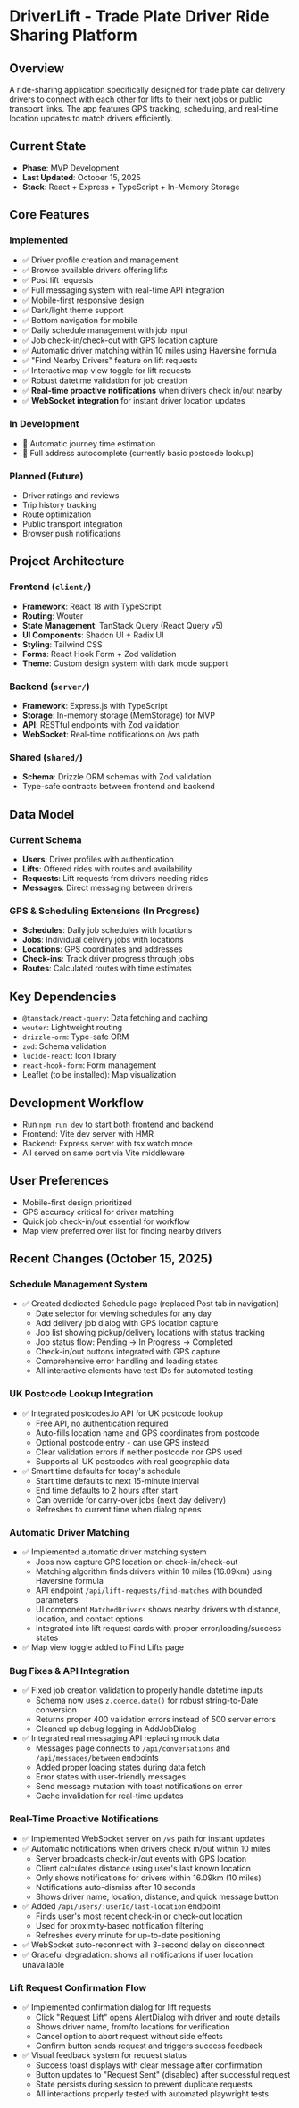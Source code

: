 # DriverLift - Trade Plate Driver Ride Sharing Platform

## Overview
A ride-sharing application specifically designed for trade plate car delivery drivers to connect with each other for lifts to their next jobs or public transport links. The app features GPS tracking, scheduling, and real-time location updates to match drivers efficiently.

## Current State
- **Phase**: MVP Development
- **Last Updated**: October 15, 2025
- **Stack**: React + Express + TypeScript + In-Memory Storage

## Core Features

### Implemented
- ✅ Driver profile creation and management
- ✅ Browse available drivers offering lifts
- ✅ Post lift requests
- ✅ Full messaging system with real-time API integration
- ✅ Mobile-first responsive design
- ✅ Dark/light theme support
- ✅ Bottom navigation for mobile
- ✅ Daily schedule management with job input
- ✅ Job check-in/check-out with GPS location capture
- ✅ Automatic driver matching within 10 miles using Haversine formula
- ✅ "Find Nearby Drivers" feature on lift requests
- ✅ Interactive map view toggle for lift requests
- ✅ Robust datetime validation for job creation
- ✅ **Real-time proactive notifications** when drivers check in/out nearby
- ✅ **WebSocket integration** for instant driver location updates

### In Development
- 🔄 Automatic journey time estimation
- 🔄 Full address autocomplete (currently basic postcode lookup)

### Planned (Future)
- Driver ratings and reviews
- Trip history tracking
- Route optimization
- Public transport integration
- Browser push notifications

## Project Architecture

### Frontend (`client/`)
- **Framework**: React 18 with TypeScript
- **Routing**: Wouter
- **State Management**: TanStack Query (React Query v5)
- **UI Components**: Shadcn UI + Radix UI
- **Styling**: Tailwind CSS
- **Forms**: React Hook Form + Zod validation
- **Theme**: Custom design system with dark mode support

### Backend (`server/`)
- **Framework**: Express.js with TypeScript
- **Storage**: In-memory storage (MemStorage) for MVP
- **API**: RESTful endpoints with Zod validation
- **WebSocket**: Real-time notifications on /ws path

### Shared (`shared/`)
- **Schema**: Drizzle ORM schemas with Zod validation
- Type-safe contracts between frontend and backend

## Data Model

### Current Schema
- **Users**: Driver profiles with authentication
- **Lifts**: Offered rides with routes and availability
- **Requests**: Lift requests from drivers needing rides
- **Messages**: Direct messaging between drivers

### GPS & Scheduling Extensions (In Progress)
- **Schedules**: Daily job schedules with locations
- **Jobs**: Individual delivery jobs with locations
- **Locations**: GPS coordinates and addresses
- **Check-ins**: Track driver progress through jobs
- **Routes**: Calculated routes with time estimates

## Key Dependencies
- `@tanstack/react-query`: Data fetching and caching
- `wouter`: Lightweight routing
- `drizzle-orm`: Type-safe ORM
- `zod`: Schema validation
- `lucide-react`: Icon library
- `react-hook-form`: Form management
- Leaflet (to be installed): Map visualization

## Development Workflow
- Run `npm run dev` to start both frontend and backend
- Frontend: Vite dev server with HMR
- Backend: Express server with tsx watch mode
- All served on same port via Vite middleware

## User Preferences
- Mobile-first design prioritized
- GPS accuracy critical for driver matching
- Quick job check-in/out essential for workflow
- Map view preferred over list for finding nearby drivers

## Recent Changes (October 15, 2025)

### Schedule Management System
- ✅ Created dedicated Schedule page (replaced Post tab in navigation)
  - Date selector for viewing schedules for any day
  - Add delivery job dialog with GPS location capture
  - Job list showing pickup/delivery locations with status tracking
  - Job status flow: Pending → In Progress → Completed
  - Check-in/out buttons integrated with GPS capture
  - Comprehensive error handling and loading states
  - All interactive elements have test IDs for automated testing

### UK Postcode Lookup Integration
- ✅ Integrated postcodes.io API for UK postcode lookup
  - Free API, no authentication required
  - Auto-fills location name and GPS coordinates from postcode
  - Optional postcode entry - can use GPS instead
  - Clear validation errors if neither postcode nor GPS used
  - Supports all UK postcodes with real geographic data
- ✅ Smart time defaults for today's schedule
  - Start time defaults to next 15-minute interval
  - End time defaults to 2 hours after start
  - Can override for carry-over jobs (next day delivery)
  - Refreshes to current time when dialog opens

### Automatic Driver Matching
- ✅ Implemented automatic driver matching system
  - Jobs now capture GPS location on check-in/check-out
  - Matching algorithm finds drivers within 10 miles (16.09km) using Haversine formula
  - API endpoint `/api/lift-requests/find-matches` with bounded parameters
  - UI component `MatchedDrivers` shows nearby drivers with distance, location, and contact options
  - Integrated into lift request cards with proper error/loading/success states
- ✅ Map view toggle added to Find Lifts page

### Bug Fixes & API Integration
- ✅ Fixed job creation validation to properly handle datetime inputs
  - Schema now uses `z.coerce.date()` for robust string-to-Date conversion
  - Returns proper 400 validation errors instead of 500 server errors
  - Cleaned up debug logging in AddJobDialog
- ✅ Integrated real messaging API replacing mock data
  - Messages page connects to `/api/conversations` and `/api/messages/between` endpoints
  - Added proper loading states during data fetch
  - Error states with user-friendly messages
  - Send message mutation with toast notifications on error
  - Cache invalidation for real-time updates

### Real-Time Proactive Notifications
- ✅ Implemented WebSocket server on `/ws` path for instant updates
- ✅ Automatic notifications when drivers check in/out within 10 miles
  - Server broadcasts check-in/out events with GPS location
  - Client calculates distance using user's last known location
  - Only shows notifications for drivers within 16.09km (10 miles)
  - Notifications auto-dismiss after 10 seconds
  - Shows driver name, location, distance, and quick message button
- ✅ Added `/api/users/:userId/last-location` endpoint
  - Finds user's most recent check-in or check-out location
  - Used for proximity-based notification filtering
  - Refreshes every minute for up-to-date positioning
- ✅ WebSocket auto-reconnect with 3-second delay on disconnect
- ✅ Graceful degradation: shows all notifications if user location unavailable

### Lift Request Confirmation Flow
- ✅ Implemented confirmation dialog for lift requests
  - Click "Request Lift" opens AlertDialog with driver and route details
  - Shows driver name, from/to locations for verification
  - Cancel option to abort request without side effects
  - Confirm button sends request and triggers success feedback
- ✅ Visual feedback system for request status
  - Success toast displays with clear message after confirmation
  - Button updates to "Request Sent" (disabled) after successful request
  - State persists during session to prevent duplicate requests
  - All interactions properly tested with automated playwright tests
